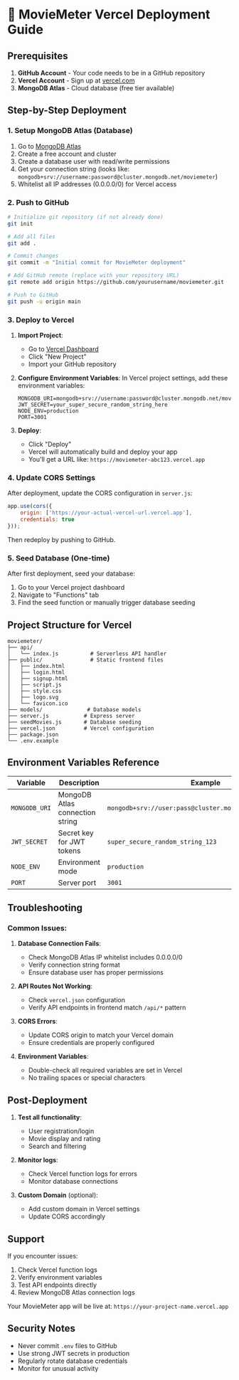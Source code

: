 # 🚀 MovieMeter Vercel Deployment Guide

## Prerequisites

1. **GitHub Account** - Your code needs to be in a GitHub repository
2. **Vercel Account** - Sign up at [vercel.com](https://vercel.com)
3. **MongoDB Atlas** - Cloud database (free tier available)

## Step-by-Step Deployment

### 1. Setup MongoDB Atlas (Database)

1. Go to [MongoDB Atlas](https://www.mongodb.com/atlas)
2. Create a free account and cluster
3. Create a database user with read/write permissions
4. Get your connection string (looks like: `mongodb+srv://username:password@cluster.mongodb.net/moviemeter`)
5. Whitelist all IP addresses (0.0.0.0/0) for Vercel access

### 2. Push to GitHub

```bash
# Initialize git repository (if not already done)
git init

# Add all files
git add .

# Commit changes
git commit -m "Initial commit for MovieMeter deployment"

# Add GitHub remote (replace with your repository URL)
git remote add origin https://github.com/yourusername/moviemeter.git

# Push to GitHub
git push -u origin main
```

### 3. Deploy to Vercel

1. **Import Project**:
   - Go to [Vercel Dashboard](https://vercel.com/dashboard)
   - Click "New Project"
   - Import your GitHub repository

2. **Configure Environment Variables**:
   In Vercel project settings, add these environment variables:
   
   ```
   MONGODB_URI=mongodb+srv://username:password@cluster.mongodb.net/moviemeter
   JWT_SECRET=your_super_secure_random_string_here
   NODE_ENV=production
   PORT=3001
   ```

3. **Deploy**:
   - Click "Deploy"
   - Vercel will automatically build and deploy your app
   - You'll get a URL like: `https://moviemeter-abc123.vercel.app`

### 4. Update CORS Settings

After deployment, update the CORS configuration in `server.js`:

```javascript
app.use(cors({
    origin: ['https://your-actual-vercel-url.vercel.app'],
    credentials: true
}));
```

Then redeploy by pushing to GitHub.

### 5. Seed Database (One-time)

After first deployment, seed your database:

1. Go to your Vercel project dashboard
2. Navigate to "Functions" tab
3. Find the seed function or manually trigger database seeding

## Project Structure for Vercel

```
moviemeter/
├── api/
│   └── index.js          # Serverless API handler
├── public/               # Static frontend files
│   ├── index.html
│   ├── login.html
│   ├── signup.html
│   ├── script.js
│   ├── style.css
│   ├── logo.svg
│   └── favicon.ico
├── models/              # Database models
├── server.js           # Express server
├── seedMovies.js       # Database seeding
├── vercel.json         # Vercel configuration
├── package.json
└── .env.example

```

## Environment Variables Reference

| Variable | Description | Example |
|----------|-------------|---------|
| `MONGODB_URI` | MongoDB Atlas connection string | `mongodb+srv://user:pass@cluster.mongodb.net/moviemeter` |
| `JWT_SECRET` | Secret key for JWT tokens | `super_secure_random_string_123` |
| `NODE_ENV` | Environment mode | `production` |
| `PORT` | Server port | `3001` |

## Troubleshooting

### Common Issues:

1. **Database Connection Fails**:
   - Check MongoDB Atlas IP whitelist includes 0.0.0.0/0
   - Verify connection string format
   - Ensure database user has proper permissions

2. **API Routes Not Working**:
   - Check `vercel.json` configuration
   - Verify API endpoints in frontend match `/api/*` pattern

3. **CORS Errors**:
   - Update CORS origin to match your Vercel domain
   - Ensure credentials are properly configured

4. **Environment Variables**:
   - Double-check all required variables are set in Vercel
   - No trailing spaces or special characters

## Post-Deployment

1. **Test all functionality**:
   - User registration/login
   - Movie display and rating
   - Search and filtering

2. **Monitor logs**:
   - Check Vercel function logs for errors
   - Monitor database connections

3. **Custom Domain** (optional):
   - Add custom domain in Vercel settings
   - Update CORS accordingly

## Support

If you encounter issues:
1. Check Vercel function logs
2. Verify environment variables
3. Test API endpoints directly
4. Review MongoDB Atlas connection logs

Your MovieMeter app will be live at: `https://your-project-name.vercel.app`

## Security Notes

- Never commit `.env` files to GitHub
- Use strong JWT secrets in production
- Regularly rotate database credentials
- Monitor for unusual activity